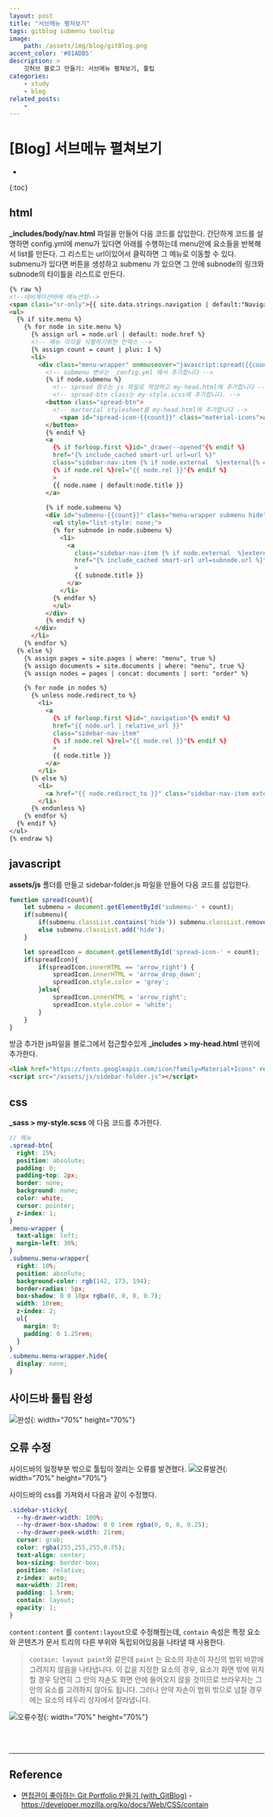 ```yaml
---
layout: post
title: "서브메뉴 펼쳐보기"
tags: gitblog submenu tooltip
image: 
    path: /assets/img/blog/gitBlog.png
accent_color: '#01ADB5'
description: >
    깃허브 블로그 만들기: 서브메뉴 펼쳐보기, 툴팁
categories:
    - study
    - blog
related_posts:    
    -    
---
```

# [Blog] 서브메뉴 펼쳐보기
* 
{:toc}

## html 
**_includes/body/nav.html** 파일을 만들어 다음 코드를 삽입한다.
간단하게 코드를 설명하면 config.yml에 menu가 있다면 아래를 수행하는데 menu안에 요소들을 반복해서 list를 만든다. 그 리스트는 url이있어서 클릭하면 그 메뉴로 이동할 수 있다.   
submenu가 있다면 버튼을 생성하고 submenu 가 있으면 그 안에 subnode의 링크와 subnode의 타이틀을 리스트로 만든다.

```html
{% raw %}
<!--네비게이션바에 메뉴선정-->
<span class="sr-only">{{ site.data.strings.navigation | default:"Navigation" }}{{ site.data.strings.colon | default:":" }}</span>
<ul>
  {% if site.menu %}
    {% for node in site.menu %}
      {% assign url = node.url | default: node.href %}
      <!-- 메뉴 각각을 식별하기위한 인덱스 -->
      {% assign count = count | plus: 1 %}
      <li>
        <div class="menu-wrapper" onmouseover="javascript:spread({{count}})" onmouseout="javascript:spread({{count}})">
          <!-- submenu 변수는 _config.yml 에서 추가합니다 -->
          {% if node.submenu %}
            <!-- spread 함수는 js 파일로 작성하고 my-head.html에 추가합니다 -->
            <!-- spread-btn class는 my-style.scss에 추가합니다. -->
          <button class="spread-btn">
            <!-- marterial stylesheet를 my-head.html에 추가합니다 -->
              <span id="spread-icon-{{count}}" class="material-icons">arrow_right</span>
          </button>
          {% endif %}
          <a
            {% if forloop.first %}id="_drawer--opened"{% endif %}
            href="{% include_cached smart-url url=url %}"
            class="sidebar-nav-item {% if node.external  %}external{% endif %}"
            {% if node.rel %}rel="{{ node.rel }}"{% endif %}
            >
            {{ node.name | default:node.title }}
          </a>
        
          {% if node.submenu %}
          <div id="submenu-{{count}}" class="menu-wrapper submenu hide">
            <ul style="list-style: none;">
            {% for subnode in node.submenu %}
              <li>
                <a
                  class="sidebar-nav-item {% if node.external  %}external{% endif %}"
                  href="{% include_cached smart-url url=subnode.url %}"
                  >
                  {{ subnode.title }}
                </a>
              </li>
            {% endfor %}
            </ul>
          </div>
          {% endif %}
       </div>
      </li>
    {% endfor %}
  {% else %}
    {% assign pages = site.pages | where: "menu", true %}
    {% assign documents = site.documents | where: "menu", true %}
    {% assign nodes = pages | concat: documents | sort: "order" %}

    {% for node in nodes %}
      {% unless node.redirect_to %}
        <li>
          <a
            {% if forloop.first %}id="_navigation"{% endif %}
            href="{{ node.url | relative_url }}"
            class="sidebar-nav-item"
            {% if node.rel %}rel="{{ node.rel }}"{% endif %}
            >
            {{ node.title }}
          </a>
        </li>
      {% else %}
        <li>
          <a href="{{ node.redirect_to }}" class="sidebar-nav-item external">{{ node.title }}</a>
        </li>
      {% endunless %}
    {% endfor %}
  {% endif %}
</ul>
{% endraw %}
```

## javascript
**assets/js** 폴더를 만들고 sidebar-folder.js 파일을 만들어 다음 코드를 삽입한다.
```js
function spread(count){
    let submenu = document.getElementById('submenu-' + count);
    if(submenu){
        if(submenu.classList.contains('hide')) submenu.classList.remove('hide');
        else submenu.classList.add('hide');
    }

    let spreadIcon = document.getElementById('spread-icon-' + count);
    if(spreadIcon){
        if(spreadIcon.innerHTML == 'arrow_right') {
            spreadIcon.innerHTML = 'arrow_drop_down';
            spreadIcon.style.color = 'grey';
        }else{
            spreadIcon.innerHTML = 'arrow_right';
            spreadIcon.style.color = 'white';
        } 
    }
}
```

방금 추가한 js파일을 블로그에서 접근할수있게 **_includes > my-head.html** 맨위에 추가한다.

```html
<link href="https://fonts.googleapis.com/icon?family=Material+Icons" rel="stylesheet">
<script src="/assets/js/sidebar-folder.js"></script>
```

## css
**_sass > my-style.scss** 에 다음 코드를 추가한다.

```scss
// 메뉴
.spread-btn{
  right: 15%;
  position: absolute;
  padding: 0;
  padding-top: 2px;
  border: none;
  background: none;
  color: white;
  cursor: pointer;
  z-index: 1;
}
.menu-wrapper {
  text-align: left;
  margin-left: 30%;
}
.submenu.menu-wrapper{
  right: 10%;
  position: absolute;
  background-color: rgb(142, 173, 194);
  border-radius: 5px;
  box-shadow: 0 0 10px rgba(0, 0, 0, 0.7);
  width: 10rem;
  z-index: 2;
  ul{
    margin: 0;
    padding: 0 1.25rem;
  }
}
.submenu.menu-wrapper.hide{
  display: none;
}
```

## 사이드바 툴팁 완성
![완성](/assets/img/blog/tooltip1.png){: width="70%" height="70%"}  

## 오류 수정
사이드바의 일정부분 밖으로 툴팁이 잘리는 오류를 발견했다.
![오류발견](/assets/img/blog/tooltip2.png){: width="70%" height="70%"}   

사이드바의 css를 가져와서 다음과 같이 수정했다.

```css
.sidebar-sticky{
  --hy-drawer-width: 100%;
  --hy-drawer-box-shadow: 0 0 1rem rgba(0, 0, 0, 0.25);
  --hy-drawer-peek-width: 21rem;
  cursor: grab;
  color: rgba(255,255,255,0.75);
  text-align: center;
  box-sizing: border-box;
  position: relative;
  z-index: auto;
  max-width: 21rem;
  padding: 1.5rem;
  contain: layout;
  opacity: 1;
}
```
`content:content` 를 `content:layout`으로 수정해줬는데, `contain` 속성은 특정 요소와 콘텐츠가 문서 트리의 다른 부위와 독립되어있음을 나타낼 때 사용한다.

> `contain: layout paint`와 같은데 `paint` 는 요소의 자손이 자신의 범위 바깥에 그려지지 않음을 나타냅니다. 이 값을 지정한 요소의 경우, 요소가 화면 밖에 위치할 경우 당연히 그 안의 자손도 화면 안에 들어오지 않을 것이므로 브라우저는 그 안의 요소를 고려하지 않아도 됩니다. 그러나 만약 자손이 범위 밖으로 넘칠 경우에는 요소의 테두리 상자에서 잘라냅니다.

![오류수정](/assets/img/blog/tooltip3.png){: width="70%" height="70%"}   


<br>
<br>

- - -

## Reference 
- [면접관이 좋아하는 Git Portfolio 만들기 (with_GitBlog)](https://projectlion.io/courses/technology/gitblog)
-<https://developer.mozilla.org/ko/docs/Web/CSS/contain>